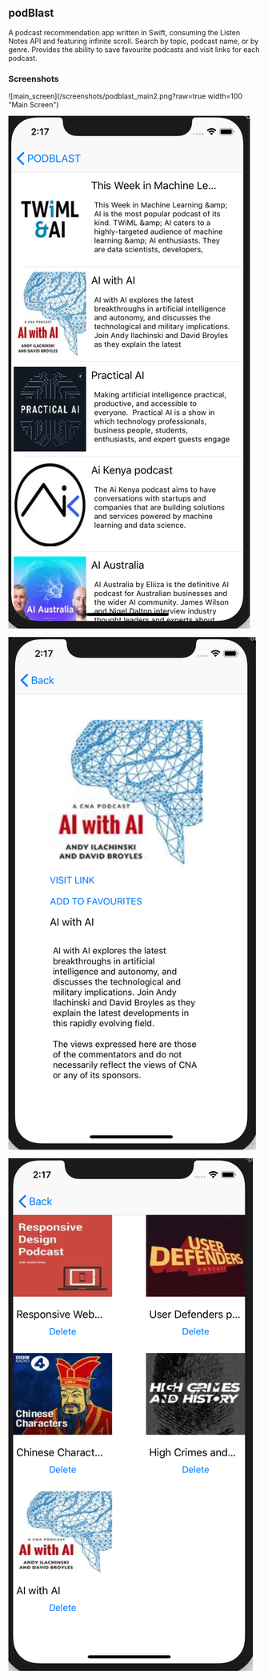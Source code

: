 ## podBlast

A podcast recommendation app written in Swift, consuming the Listen Notes API and featuring infinite scroll. Search by topic, podcast name, or by genre. Provides the ability to save favourite podcasts and visit links for each podcast.

### Screenshots

![main_screen](/screenshots/podblast_main2.png?raw=true width=100 "Main Screen")

![table_view](/screenshots/podblast_tableview.png?raw=true "Table View")

![details_view](/screenshots/podblast_details.png?raw=true "Details View")

![favourites_screen](/screenshots/podblast_favourites.png?raw=true "Favourites Screen")
